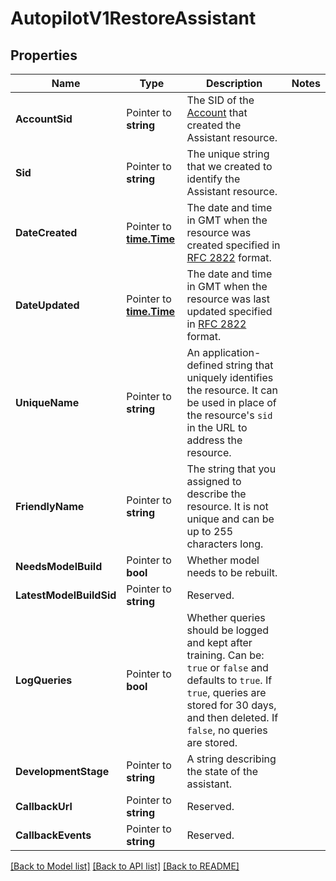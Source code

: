 # AutopilotV1RestoreAssistant

## Properties

Name | Type | Description | Notes
------------ | ------------- | ------------- | -------------
**AccountSid** | Pointer to **string** | The SID of the [Account](https://www.twilio.com/docs/iam/api/account) that created the Assistant resource. |
**Sid** | Pointer to **string** | The unique string that we created to identify the Assistant resource. |
**DateCreated** | Pointer to [**time.Time**](time.Time.md) | The date and time in GMT when the resource was created specified in [RFC 2822](https://www.ietf.org/rfc/rfc2822.txt) format. |
**DateUpdated** | Pointer to [**time.Time**](time.Time.md) | The date and time in GMT when the resource was last updated specified in [RFC 2822](https://www.ietf.org/rfc/rfc2822.txt) format. |
**UniqueName** | Pointer to **string** | An application-defined string that uniquely identifies the resource. It can be used in place of the resource's `sid` in the URL to address the resource. |
**FriendlyName** | Pointer to **string** | The string that you assigned to describe the resource. It is not unique and can be up to 255 characters long. |
**NeedsModelBuild** | Pointer to **bool** | Whether model needs to be rebuilt. |
**LatestModelBuildSid** | Pointer to **string** | Reserved. |
**LogQueries** | Pointer to **bool** | Whether queries should be logged and kept after training. Can be: `true` or `false` and defaults to `true`. If `true`, queries are stored for 30 days, and then deleted. If `false`, no queries are stored. |
**DevelopmentStage** | Pointer to **string** | A string describing the state of the assistant. |
**CallbackUrl** | Pointer to **string** | Reserved. |
**CallbackEvents** | Pointer to **string** | Reserved. |

[[Back to Model list]](../README.md#documentation-for-models) [[Back to API list]](../README.md#documentation-for-api-endpoints) [[Back to README]](../README.md)


